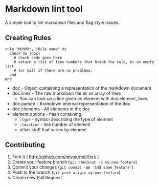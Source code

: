 # Markdown lint tool

A simple tool to lint markdown files and flag style issues.

## Creating Rules

    rule "MD000", "Rule name" do
      check do |doc|
        # check code goes here
        # return a list of line numbers that break the rule, or an empty list
        # (or nil) if there are no problems.
      end
    end

* doc - Object containing a representation of the markdown document
* doc.lines - The raw markdown file as an array of lines
  * You can look up a line given an element with doc.element_lines
* doc.parsed - Kramdown internal representation of the doc
* doc.elements - All elements in the doc
* element.options - hash containing:
  * `:type` - symbol describing the type of element
  * `:location` - line number of element
  * other stuff that varies by element

## Contributing

1. Fork it ( http://github.com/mivok/mdl/fork )
2. Create your feature branch (`git checkout -b my-new-feature`)
3. Commit your changes (`git commit -am 'Add some feature'`)
4. Push to the branch (`git push origin my-new-feature`)
5. Create new Pull Request
